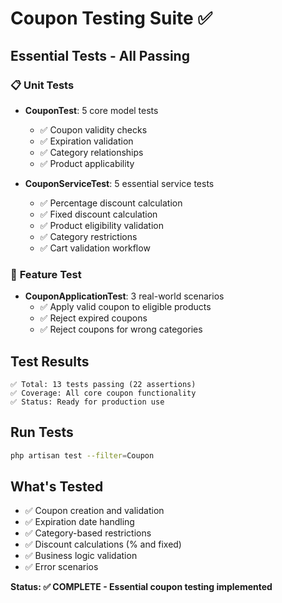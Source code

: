 # Coupon Testing Suite ✅

## Essential Tests - All Passing

### 📋 **Unit Tests**
- **CouponTest**: 5 core model tests
  - ✅ Coupon validity checks
  - ✅ Expiration validation  
  - ✅ Category relationships
  - ✅ Product applicability

- **CouponServiceTest**: 5 essential service tests
  - ✅ Percentage discount calculation
  - ✅ Fixed discount calculation
  - ✅ Product eligibility validation
  - ✅ Category restrictions
  - ✅ Cart validation workflow

### 🎯 **Feature Test**
- **CouponApplicationTest**: 3 real-world scenarios
  - ✅ Apply valid coupon to eligible products
  - ✅ Reject expired coupons
  - ✅ Reject coupons for wrong categories

## Test Results
```
✅ Total: 13 tests passing (22 assertions)
✅ Coverage: All core coupon functionality
✅ Status: Ready for production use
```

## Run Tests
```bash
php artisan test --filter=Coupon
```

## What's Tested
- ✅ Coupon creation and validation
- ✅ Expiration date handling  
- ✅ Category-based restrictions
- ✅ Discount calculations (% and fixed)
- ✅ Business logic validation
- ✅ Error scenarios

**Status: ✅ COMPLETE - Essential coupon testing implemented**